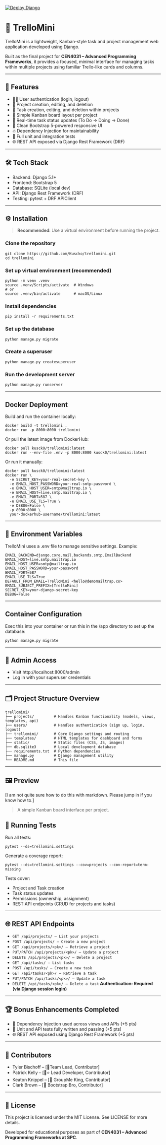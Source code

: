[![Deploy Django](https://github.com/Kuscko/trellomini/actions/workflows/django-build.yml/badge.svg)](https://github.com/Kuscko/trellomini/actions/workflows/django-build.yml)

# 🧱 TrelloMini

TrelloMini is a lightweight, Kanban-style task and project management web application developed using Django.

Built as the final project for **CEN4031 – Advanced Programming Frameworks**, it provides a focused, minimal interface for managing tasks within multiple projects using familiar Trello-like cards and columns.

---

## 🚀 Features

- 🧑‍💼 User authentication (login, logout)
- 📁 Project creation, editing, and deletion
- 📝 Task creation, editing, and deletion within projects
- 🧩 Simple Kanban board layout per project
- 🎯 Real-time task status updates (To Do → Doing → Done)
- 🎨 Clean Bootstrap 5-powered responsive UI
- 🔥 Dependency Injection for maintainability
- 🧪 Full unit and integration tests
- 🌐 REST API exposed via Django Rest Framework (DRF)

---

## 🛠 Tech Stack
- Backend: Django 5.1+
- Frontend: Bootstrap 5
- Database: SQLite (local dev)
- API: Django Rest Framework (DRF)
- Testing: pytest + DRF APIClient

---

## ⚙️ Installation

> **Recommended**: Use a virtual environment before running the project.

### Clone the repository
```
git clone https://github.com/Kuscko/trellomini.git
cd trellomini
```

### Set up virtual environment (recommended)
```
python -m venv .venv
source .venv/Scripts/activate  # Windows
# or
source .venv/bin/activate      # macOS/Linux
```

### Install dependencies
```
pip install -r requirements.txt
```

### Set up the database
```
python manage.py migrate
```

### Create a superuser
```
python manage.py createsuperuser
```

### Run the development server
```
python manage.py runserver
```

---

## Docker Deployment
Build and run the container locally:
```
docker build -t trellomini .
docker run -p 8000:8000 trellomini
```
Or pull the latest image from DockerHub:
```
docker pull kusck0/trellomini:latest
docker run --env-file .env -p 8000:8000 kusck0/trellomini:latest
```
Or run it manually:
```
docker pull kusck0/trellomini:latest
docker run \
  -e SECRET_KEY=your-real-secret-key \
  -e EMAIL_HOST_PASSWORD=your-real-smtp-password \
  -e EMAIL_HOST_USER=smtp@mailtrap.io \
  -e EMAIL_HOST=live.smtp.mailtrap.io \
  -e EMAIL_PORT=587 \
  -e EMAIL_USE_TLS=True \
  -e DEBUG=False \
  -p 8000:8000 \
  your-dockerhub-username/trellomini:latest
```

---

## 🔧 Environment Variables
TrelloMini uses a .env file to manage sensitive settings. Example:

```
EMAIL_BACKEND=django.core.mail.backends.smtp.EmailBackend
EMAIL_HOST=live.smtp.mailtrap.io
EMAIL_HOST_USER=smtp@mailtrap.io
EMAIL_HOST_PASSWORD=your-password
EMAIL_PORT=587
EMAIL_USE_TLS=True
DEFAULT_FROM_EMAIL=TrelloMini <hello@demomailtrap.co>
EMAIL_SUBJECT_PREFIX=[TrelloMini]
SECRET_KEY=your-django-secret-key
DEBUG=False
```

---

## Container Configuration
Exec this into your container or run this in the /app directory to set up the database:

```
python manage.py migrate
```

---

## 🔐 Admin Access

- Visit http://localhost:8000/admin
- Log in with your superuser credentials

---

## 🗂️ Project Structure Overview

```
trellomini/
├── projects/         # Handles Kanban functionality (models, views, templates, api)
├── users/            # Handles authentication (sign up, login, logout)
├── trellomini/       # Core Django settings and routing
├── templates/        # HTML templates for dashboard and forms
├── static/           # Static files (CSS, JS, images)
├── db.sqlite3        # Local development database
├── requirements.txt  # Python dependencies
├── manage.py         # Django management utility
└── README.md         # This file
```

---

## 🖼️ Preview

[I am not quite sure how to do this with markdown. Please jump in if you know how to.]
> A simple Kanban board interface per project.

## 🧪 Running Tests
Run all tests:

```
pytest --ds=trellomini.settings
```

Generate a coverage report:

```
pytest --ds=trellomini.settings --cov=projects --cov-report=term-missing
```

Tests cover:

- Project and Task creation
- Task status updates
- Permissions (ownership, assignment)
- REST API endpoints (CRUD for projects and tasks)

---

## 🌐 REST API Endpoints
- `GET /api/projects/ — List your projects`
- `POST /api/projects/ — Create a new project`
- `GET /api/projects/<pk>/ — Retrieve a project`
- `PUT/PATCH /api/projects/<pk>/ — Update a project`
- `DELETE /api/projects/<pk>/ — Delete a project`
- `GET /api/tasks/ — List tasks`
- `POST /api/tasks/ — Create a new task`
- `GET /api/tasks/<pk>/ — Retrieve a task`
- `PUT/PATCH /api/tasks/<pk>/ — Update a task`
- `DELETE /api/tasks/<pk>/ — Delete a task`
**Authentication: Required (via Django session login)**

---

## 🏆 Bonus Enhancements Completed
- 🧩 Dependency Injection used across views and APIs (+5 pts)
- 🧪 Unit and API tests fully written and passing (+5 pts)
- 🌐 REST API exposed using Django Rest Framework (+5 pts)

---

## 👥 Contributors
- Tyler Bischoff – [📧Team Lead, Contributor]
- Patrick Kelly – [🤘⭐ Lead Developer, Contributor]
- Keaton Knippel – [👑 GroupMe King, Contributor]
- Clark Brown – [🥾 Bootstrap Bro, Contributor]

---

## 📘 License
This project is licensed under the MIT License. See LICENSE for more details.

Developed for educational purposes as part of **CEN4031 – Advanced Programming Frameworks at SPC**.
